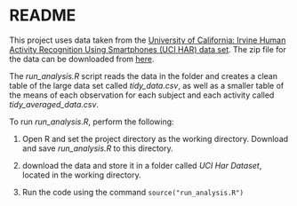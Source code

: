 # README

This project uses data taken from the [University of California: Irvine Human Activity 
Recognition Using Smartphones (UCI HAR) data set](http://archive.ics.uci.edu/ml/datasets/Human+Activity+Recognition+Using+Smartphones). The zip file for the data can be downloaded from [here](https://d396qusza40orc.cloudfront.net/getdata%2Fprojectfiles%2FUCI%20HAR%20Dataset.zip).

The *run_analysis.R* script reads the data in the folder and creates a clean 
table of the large data set called *tidy_data.csv*, as well as a smaller table of the means of each
observation for each subject and each activity called *tidy_averaged_data.csv*. 

To run *run_analysis.R*, perform the following:

1. Open R and set the project directory as the working directory. Download and
save *run_analysis.R* to this directory.

2. download the data and store it in a folder called *UCI Har Dataset*, 
located in the working directory.

3. Run the code using the command `source("run_analysis.R")`
